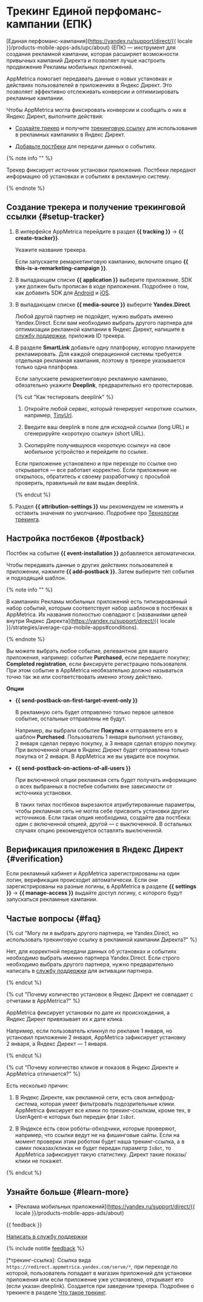 # Трекинг Единой перфоманс-кампании (ЕПК) 

[Единая перфоманс-кампания](https://yandex.ru/support/direct/{{ locale }}/products-mobile-apps-ads/upc/about) (ЕПК) — инструмент для создания рекламной кампании, которая расширяет возможности привычных кампаний Директа и позволяет лучше настроить продвижение Рекламы мобильных приложений.

AppMetrica помогает передавать данные о новых установках и действиях пользователей в приложениях в Яндекс Директ. Это позволяет эффективно отслеживать конверсии и оптимизировать рекламные кампании.

Чтобы AppMetrica могла фиксировать конверсии и сообщать о них в Яндекс Директ, выполните действия:

- [Создайте трекер](#create-tracker) и получите [трекинговую ссылку](*трекинг-ссылка) для использования в рекламных кампаниях в Яндекс Директ.

- [Добавьте постбеки](#postback) для передачи данных о событиях.

{% note info "" %}

Трекер фиксирует источник установки приложения. Постбеки передают информацию об установках и событиях в рекламную систему.

{% endnote %}

## Создание трекера и получение трекинговой ссылки {#setup-tracker}

1. В интерфейсе AppMetrica перейдите в раздел **{{ tracking }}** → **{{ create-tracker}}**. 

    Укажите название трекера.
  
    Если запускаете ремаркетинговую кампанию, включите опцию **{{ this-is-a-remarketing-campaign }}**.

2. В выпадающем списке **{{ application }}** выберите приложение. SDК уже должен быть прописан в коде приложения. Подробнее о том, как добавить SDK для [Android](../sdk/android/analytics/quick-start.md) и [iOS](../sdk/ios/analytics/quick-start.md).

3. В выпадающем списке **{{ media-source }}** выберите **Yandex.Direct**.

    Любой другой партнер не подойдет, нужно выбрать именно Yandex.Direct. Если вам необходимо выбрать другого партнера для оптимизации рекламной кампании в Яндекс Директ, напишите в [службу поддержки](../troubleshooting/feedback-new.md), приложив ID трекера.

4. В разделе **SmartLink** добавьте одну платформу, которую планируете рекламировать. Для каждой операционной системы требуется отдельная рекламная кампания, поэтому в трекере указывается только одна платформа.

    Если запускаете ремаркетинговую рекламную кампанию, обязательно укажите **Deeplink**, предварительно его протестировав.

    {% cut "Как тестировать deeplink" %}
    
    1. Откройте любой сервис, который генерирует «короткие ссылки», например, [TinyUrl](https://tinyurl.com/).

    1. Введите ваш deeplink в поле для исходной ссылки (long URL) и сгенерируйте «короткую ссылку» (short URL). 
    
    1. Скопируйте получившуюся «короткую ссылку» на свое мобильное устройство и перейдите по ссылке. 
    
    Если приложение установлено и при переходе по ссылке оно открывается — все работает корректно. Если приложение не открылось, обратитесь к своему разработчику с просьбой проверить, правильный ли вам выдан deeplink. 
    
    {% endcut %}
  
5. Раздел **{{ attribution-settings }}** мы рекомендуем не изменять и оставить значения по умолчанию. Подробнее про [Технологии трекинга](technology.md).

## Настройка постбеков {#postback}
   
Постбек на событие **{{ event-installation }}** добавляется автоматически. 

Чтобы передавать данные о других действиях пользователей в приложении, нажмите **{{ add-postback }}**. Затем выберите тип события и подходящий шаблон.

{% note info "" %}

В кампаниях Рекламы мобильных приложений есть типизированный набор событий, которым соответствует набор шаблонов в постбеках в AppMetrica.  Их названия полностью совпадают с [названиями целей внутри Яндекс Директа](https://yandex.ru/support/direct/{{ locale }}/strategies/average-cpa-mobile-apps#conditions).

{% endnote %}

Вы можете выбрать любое событие, релевантное для вашего приложения, например: событие **Purchased**, если передаете покупку; **Completed registration**, если фиксируете регистрацию пользователя. При этом событие в AppMetrica необязательно должно называться точно так же или соответствовать именно этому действию.

**Опции**

- **{{ send-postback-on-first-target-event-only }}**

    В рекламную сеть будет отправлено только первое целевое событие, остальные отправлены не будут. 
  
    Например, вы выбрали событие **Покупка** и отправляете его в шаблон **Purchased**. Пользователь 1 января выполнил установку, 2 января сделал первую покупку, а 3 января сделал вторую покупку. При включенной опции в Яндекс Директ будет отправлена только покупка от 2 января. В AppMetrica же вы увидите все покупки.

- **{{ send-postback-on-actions-of-all-users }}**

    При включенной опции рекламная сеть будет получать информацию о всех выбранных в постебке событиях вне зависимости от источника установки. 
  
    В таких типах постбеков вырезаются атрибутированные параметры, чтобы рекламная сеть не могла себе присвоить установки других источников. Если такая опция необходима, создайте два постбека: один с включенной опцией, другой — с выключенной. В остальных случаях опцию рекомендуется оставлять выключенной.
    
## Верификация приложения в Яндекс Директ {#verification}

Если рекламный кабинет и AppMetrica зарегистрированы на один логин, верификация происходит автоматически. Если они зарегистрированы на разные логины, в AppMetrica в разделе **{{ settings }}** → **{{ manage-access }}** выдайте доступ логину, с которого будут запускаться рекламные кампании.

## Частые вопросы {#faq}

{% cut "Могу ли я выбрать другого партнера, не Yandex.Direct, но использовать трекинговую ссылку в рекламной кампании Директа?" %}

Нет, для корректной передачи данных об установках и событиях необходимо выбрать именно партнера Yandex.Direct. Если строго необходимо выбрать другого партнера, нужно предварительно написать в [службу поддержки](../troubleshooting/feedback-new.md) для активации партнера.

{% endcut %}

{% cut "Почему количество установок в Яндекс Директ не совпадает с отчетами в AppMetrica?" %}

AppMetrica фиксирует установки по дате их происхождения, а Яндекс Директ привязывает их к дате клика. 

Например, если пользователь кликнул по рекламе 1 января, но установил приложение 2 января, AppMetrica зафиксирует установку 2 января, а Яндекс Директ — 1 января.

{% endcut %}

{% cut "Почему количество кликов и показов в Яндекс Директе и AppMetrica отличается?" %}

Есть несколько причин:

1. В Яндекс Директе, как рекламной сети, есть своя антифрод-система, которая умеет фильтровать подозрительные клики. AppMetrica фиксирует все клики по трекинг-ссылкам, кроме тех, в UserAgent-е которых был передан флаг `IsBot`.

2. В Яндексе есть свои роботы-обходчики, которые проверяют, например, что ссылки ведут не на фишинговые сайты. Если на момент проверки этим роботом будет наша трекинг-ссылка, а в самих показах/кликах не будет передан параметр `IsBot`, то AppMetrica зафиксирует такую статистику. Директ такие показы/клики не покажет.

{% endcut %}

## Узнайте больше {#learn-more}

- [Реклама мобильных приложений](https://yandex.ru/support/direct/{{ locale }}/products-mobile-apps-ads/about)

{{ feedback }}

<a href="../troubleshooting/feedback-new.html">
  <span class="button">Написать в службу поддержки</span>
</a>

{% include notitle [feedback](../_includes/feedback-button.md) %}

[*трекинг-ссылка]: Ссылка вида `https://redirect.appmetrica.yandex.com/serve/*`, при переходе по которой, пользователь попадает в магазин приложений для установки приложения или если приложение уже установлено, открывает его (если указан deeplink). Создается при заведении трекера. Подробнее о трекинге в разделе [Что такое трекинг](index.md).
